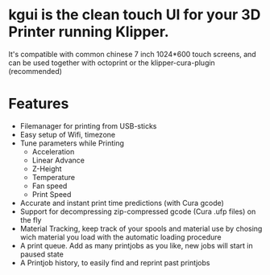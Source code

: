 # kgui is the clean touch UI for your 3D Printer running Klipper.
It's compatible with common chinese 7 inch 1024*600 touch screens, 
and can be used together with octoprint or the klipper-cura-plugin (recommended)
# Features
* Filemanager for printing from USB-sticks
* Easy setup of Wifi, timezone
* Tune parameters while Printing
  * Acceleration
  * Linear Advance
  * Z-Height
  * Temperature
  * Fan speed
  * Print Speed
* Accurate and instant print time predictions (with Cura gcode)
* Support for decompressing zip-compressed gcode (Cura .ufp files) on the fly
* Material Tracking, keep track of your spools and material use by chosing wich material you load with the automatic loading procedure
* A print queue. Add as many printjobs as you like, new jobs will start in paused state
* A Printjob history, to easily find and reprint past printjobs
